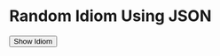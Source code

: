 <h1> Random Idiom Using JSON</h1>

<button type="button" class="new-quote button">Show Idiom</button>
<dl id="quote"></dl>

<script>
const endpoint = 'https://hannahrcohen.github.io/sml5202-cohen/datasets/idioms.json';

function getQuote() {
fetch(endpoint)
.then(function (response) {
return response.json();
})
.then(function(data){
let id = Math.floor(Math.random() * 6);
let idiom = (data.idioms[id].idiom);
let meaning = (data.idioms[id].meaning);
let example = (data.idioms[id].example);

document.querySelector("#quote").innerHTML = "<dt>" + idiom + "</dt>" + "<dd><strong>Example:</strong> " + example + "</dd><dd><strong>Meaning:</strong>" + meaning + "</dd>";

//console.log(data.idioms[id].idiom)
})

.catch(function () {
console.log("Error occurred");
});
}

const newQuoteButton = document.querySelector('.new-quote');
newQuoteButton.addEventListener('click', getQuote);

</script>
